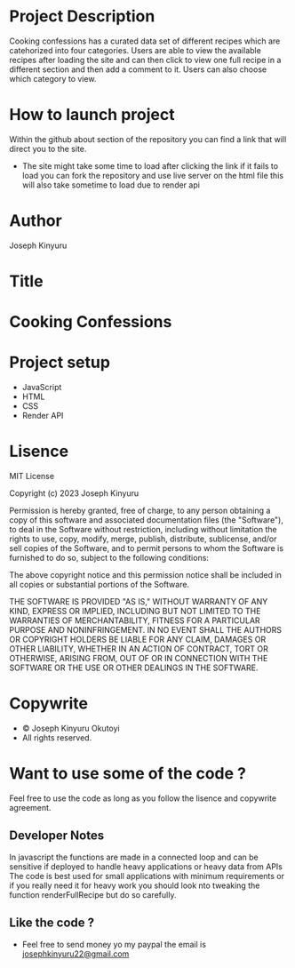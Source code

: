# Project Description
Cooking confessions has a curated data set of different recipes which are catehorized into four categories. Users are able to view the available recipes after loading the site and can then click to view one full recipe in a different section and then add a comment to it. Users can also choose which category to view.

# How to launch project
Within the github about section of the repository you can find a link that will direct you to the site.
* The site might take some time to load after clicking the link if it fails to load you can fork the repository and use live server on the html file this will also take sometime to load due to render api

# Author
Joseph Kinyuru

# Title
# Cooking Confessions

# Project setup
- JavaScript
- HTML
- CSS
- Render API 

# Lisence
MIT License

Copyright (c) 2023 Joseph Kinyuru

Permission is hereby granted, free of charge, to any person obtaining a copy of this software and associated documentation files (the "Software"), to deal in the Software without restriction, including without limitation the rights to use, copy, modify, merge, publish, distribute, sublicense, and/or sell copies of the Software, and to permit persons to whom the Software is furnished to do so, subject to the following conditions:

The above copyright notice and this permission notice shall be included in all copies or substantial portions of the Software.

THE SOFTWARE IS PROVIDED "AS IS," WITHOUT WARRANTY OF ANY KIND, EXPRESS OR IMPLIED, INCLUDING BUT NOT LIMITED TO THE WARRANTIES OF MERCHANTABILITY, FITNESS FOR A PARTICULAR PURPOSE AND NONINFRINGEMENT. IN NO EVENT SHALL THE AUTHORS OR COPYRIGHT HOLDERS BE LIABLE FOR ANY CLAIM, DAMAGES OR OTHER LIABILITY, WHETHER IN AN ACTION OF CONTRACT, TORT OR OTHERWISE, ARISING FROM, OUT OF OR IN CONNECTION WITH THE SOFTWARE OR THE USE OR OTHER DEALINGS IN THE SOFTWARE.

# Copywrite
* © Joseph Kinyuru Okutoyi
* All rights reserved.

# Want to use some of the code ?
Feel free to use the code as long as you follow the lisence and copywrite agreement.

## Developer Notes
In javascript the functions are made in a connected loop and can be sensitive if deployed to handle heavy applications or heavy data from APIs 
The code is best used for small applications with minimum requirements or if you really need it for heavy work you should look nto tweaking the function renderFullRecipe but do so carefully.

## Like the code ?
* Feel free to send money yo my paypal the email is josephkinyuru22@gmail.com 
